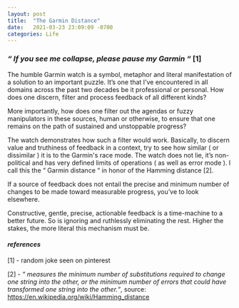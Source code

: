 ```yaml
---
layout: post
title:  "The Garmin Distance"
date:   2021-03-23 23:09:09 -0700
categories: Life
---
```

### _“ If you see me collapse, please pause my Garmin “_ [1]

The humble Garmin watch is a symbol, metaphor and literal manifestation of a solution to an important puzzle. It’s one that I’ve encountered in all domains across the past two decades be it professional or personal. How does one discern, filter and process feedback of all different kinds? 

More importantly, how does one filter out the agendas or fuzzy manipulators in these sources, human or otherwise, to ensure that one remains on the path of sustained and unstoppable progress?


The watch demonstrates how such a filter would work. Basically, to discern value and truthiness of feedback in a context, try to see how similar ( or dissimilar ) it is to the Garmin's race mode. The watch does not lie, it’s non-political and has very defined limits of operations ( as well as error mode ). I call this the “ Garmin distance “ in honor of the Hamming distance [2].

If a source of feedback does not entail the precise and minimum number of changes to be made toward measurable progress, you’ve to look elsewhere.

Constructive, gentle, precise, actionable feedback is a time-machine to a better future. So is ignoring and ruthlessly eliminating the rest. Higher the stakes, the more literal this mechanism must be.

#### _references_

[1] - random joke seen on pinterest

[2] - _“ measures the minimum number of substitutions required to change one string into the other, or the minimum number of errors that could have transformed one string into the other.“_, source: <https://en.wikipedia.org/wiki/Hamming_distance>
